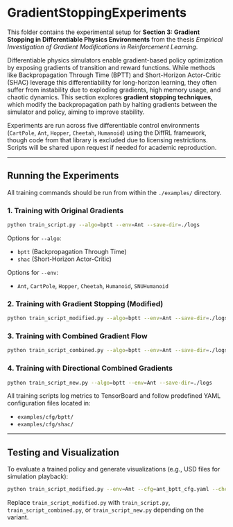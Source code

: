# GradientStoppingExperiments

This folder contains the experimental setup for **Section 3: Gradient Stopping in Differentiable Physics Environments** from the thesis _Empirical Investigation of Gradient Modifications in Reinforcement Learning_.

Differentiable physics simulators enable gradient-based policy optimization by exposing gradients of transition and reward functions. While methods like Backpropagation Through Time (BPTT) and Short-Horizon Actor-Critic (SHAC) leverage this differentiability for long-horizon learning, they often suffer from instability due to exploding gradients, high memory usage, and chaotic dynamics. This section explores **gradient stopping techniques**, which modify the backpropagation path by halting gradients between the simulator and policy, aiming to improve stability.

Experiments are run across five differentiable control environments (`CartPole`, `Ant`, `Hopper`, `Cheetah`, `Humanoid`) using the DiffRL framework, though code from that library is excluded due to licensing restrictions. Scripts will be shared upon request if needed for academic reproduction.

---

## Running the Experiments

All training commands should be run from within the `./examples/` directory.

### 1. Training with Original Gradients

```bash
python train_script.py --algo=bptt --env=Ant --save-dir=./logs
```

Options for `--algo`:  
- `bptt` (Backpropagation Through Time)  
- `shac` (Short-Horizon Actor-Critic)

Options for `--env`:  
- `Ant`, `CartPole`, `Hopper`, `Cheetah`, `Humanoid`, `SNUHumanoid`

### 2. Training with Gradient Stopping (Modified)

```bash
python train_script_modified.py --algo=bptt --env=Ant --save-dir=./logs
```

### 3. Training with Combined Gradient Flow

```bash
python train_script_combined.py --algo=bptt --env=Ant --save-dir=./logs
```

### 4. Training with Directional Combined Gradients

```bash
python train_script_new.py --algo=bptt --env=Ant --save-dir=./logs
```

All training scripts log metrics to TensorBoard and follow predefined YAML configuration files located in:

- `examples/cfg/bptt/`
- `examples/cfg/shac/`

---

## Testing and Visualization

To evaluate a trained policy and generate visualizations (e.g., USD files for simulation playback):

```bash
python train_script_modified.py --env=Ant --cfg=ant_bptt_cfg.yaml --checkpoint=best_policy.pt
```

Replace `train_script_modified.py` with `train_script.py`, `train_script_combined.py`, or `train_script_new.py` depending on the variant.